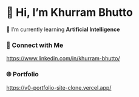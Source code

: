# 👋 Hi, I’m Khurram Bhutto  
🌱 I’m currently learning **Artificial Intelligence**  



### 🎒 Connect with Me  
https://www.linkedin.com/in/khurram-bhutto/

### 🌐 Portfolio  
https://v0-portfolio-site-clone.vercel.app/

